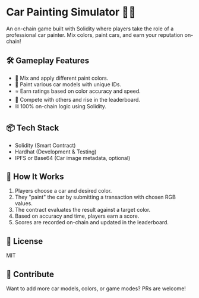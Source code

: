 # Car Painting Simulator 🎨🚗  
      
An on-chain game built with Solidity where players take the role of a professional car painter. Mix colors, paint cars, and earn your reputation on-chain!   
    
## 🛠️ Gameplay Features        
   
- 🎨 Mix and apply different paint colors.    
- 🚗 Paint various car models with unique IDs.      
- ⭐ Earn ratings based on color accuracy and speed.   
- 🔄 Compete with others and rise in the leaderboard.   
- ⛓️ 100% on-chain logic using Solidity.   
      
## 📦 Tech Stack   

- Solidity (Smart Contract)   
- Hardhat (Development & Testing)     
- IPFS or Base64 (Car image metadata, optional)  
  
## 🚀 How It Works

1. Players choose a car and desired color.  
2. They "paint" the car by submitting a transaction with chosen RGB values. 
3. The contract evaluates the result against a target color.
4. Based on accuracy and time, players earn a score.
5. Scores are recorded on-chain and updated in the leaderboard.

## 📄 License

MIT

## 🙌 Contribute

Want to add more car models, colors, or game modes? PRs are welcome!
